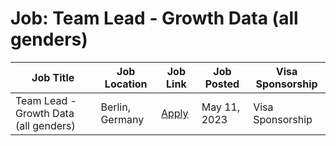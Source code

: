 # Job: Team Lead - Growth Data (all genders)

| Job Title | Job Location | Job Link | Job Posted | Visa Sponsorship |
| --- | --- | --- | --- | --- |
| Team Lead - Growth Data (all genders) | Berlin, Germany | [Apply](https://join.com/companies/babbel/7996348-team-lead-growth-data-all-genders) | May 11, 2023 | Visa Sponsorship |

